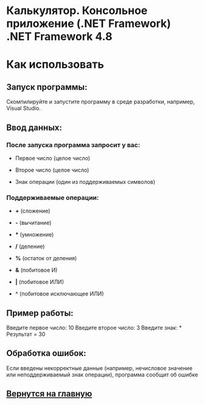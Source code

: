 # Калькулятор. Консольное приложение (.NET Framework) .NET Framework 4.8

# Как использовать 

## Запуск программы:

Скомпилируйте и запустите программу в среде разработки, например, Visual Studio.

## Ввод данных:

### После запуска программа запросит у вас:

* Первое число (целое число)

* Второе число (целое число)

* Знак операции (один из поддерживаемых символов)

### Поддерживаемые операции:


* __+__ (сложение)

* __-__ (вычитание)

* __*__ (умножение)

* __/__ (деление)

* __%__ (остаток от деления)

* __&__ (побитовое И)

* __|__ (побитовое ИЛИ)

* __^__ (побитовое исключающее ИЛИ)


## Пример работы:

Введите первое число: 10 Введите второе число: 3 Введите знак: * Результат = 30

## Обработка ошибок:

Если введены некорректные данные (например, нечисловое значение или неподдерживаемый знак операции), программа сообщит об ошибке

## [Вернутся на главную](https://github.com/m0ntly/task_colledge)
